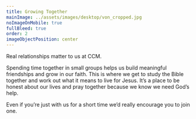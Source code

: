 ```yaml
---
title: Growing Together
mainImage: ../assets/images/desktop/von_cropped.jpg
noImageOnMobile: true
fullBleed: true
order: 2
imageObjectPosition: center
---
```


Real relationships matter to us at CCM.

Spending time together in small groups helps us build meaningful friendships and grow in our faith. This is where we get to study the Bible together and work out what it means to live for Jesus. It’s a place to be honest about our lives and pray together because we know we need God’s help.

Even if you’re just with us for a short time we’d really encourage you to join one.
